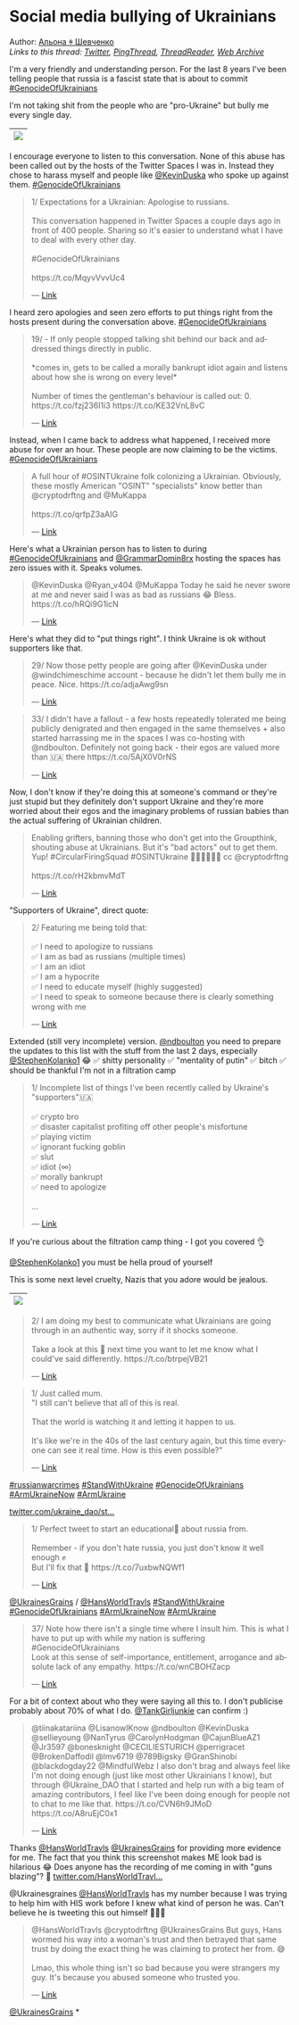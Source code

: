 # Social media bullying of Ukrainians

Author: [Альона ꑭ Шевченко](https://twitter.com/cryptodrftng)  
*Links to this thread: [Twitter](https://twitter.com/cryptodrftng/status/1534687314995191810), [PingThread](https://pingthread.com/thread/1534687314995191810), [ThreadReader](https://threadreaderapp.com/thread/1534687314995191810.html), [Web Archive](https://web.archive.org/web/*/https://twitter.com/cryptodrftng/status/1534687314995191810)*

I'm a very friendly and understanding person. For the last 8 years I've been telling people that russia is a fascist state that is about to commit [#GenocideOfUkrainians](https://twitter.com/hashtag/GenocideOfUkrainians) 

I'm not taking shit from the people who are "pro-Ukraine" but bully me every single day.

| [![](/media/1534717078619533314/3_1534687311555874818.jpg)](/media/1534717078619533314/3_1534687311555874818.jpg) |
| :-: |

I encourage everyone to listen to this conversation. None of this abuse has been called out by the hosts of the Twitter Spaces I was in. Instead they chose to harass myself and people like [@KevinDuska](https://twitter.com/KevinDuska) who spoke up against them. [#GenocideOfUkrainians](https://twitter.com/hashtag/GenocideOfUkrainians)

<blockquote class="twitter-tweet">
    <p lang="en" dir="ltr">
    1/ Expectations for a Ukrainian: Apologise to russians.<br />
    <br />
    This conversation happened in Twitter Spaces a couple days ago in front of 400 people. Sharing so it&#39;s easier to understand what I have to deal with every other day. <br />
    <br />
     #GenocideOfUkrainians <br />
    <br />
    https://t.co/MqyvVvvUc4<br />
    </p>
    &mdash; <a href="https://twitter.com/cryptodrftng/status/1532178165505871872">Link</a>
</blockquote>

I heard zero apologies and seen zero efforts to put things right from the hosts present during the conversation above. [#GenocideOfUkrainians](https://twitter.com/hashtag/GenocideOfUkrainians)

<blockquote class="twitter-tweet">
    <p lang="en" dir="ltr">
    19/ - If only people stopped talking shit behind our back and addressed things directly in public.<br />
    <br />
    *comes in, gets to be called a morally bankrupt idiot again and listens about how she is wrong on every level*<br />
    <br />
    Number of times the gentleman&#39;s behaviour is called out: 0. https://t.co/fzj236I1i3 https://t.co/KE32VnL8vC<br />
    </p>
    &mdash; <a href="https://twitter.com/cryptodrftng/status/1532564454868664322">Link</a>
</blockquote>

Instead, when I came back to address what happened, I received more abuse for over an hour. These people are now claiming to be the victims. [#GenocideOfUkrainians](https://twitter.com/hashtag/GenocideOfUkrainians)

<blockquote class="twitter-tweet">
    <p lang="en" dir="ltr">
    A full hour of #OSINTUkraine folk colonizing a Ukrainian. Obviously, these mostly American &#34;OSINT&#34; &#34;specialists&#34; know better than @cryptodrftng and @MuKappa <br />
    <br />
    https://t.co/qrfpZ3aAIG<br />
    </p>
    &mdash; <a href="https://twitter.com/KevinDuska/status/1532558153417728007">Link</a>
</blockquote>

Here's what a Ukrainian person has to listen to during [#GenocideOfUkrainians](https://twitter.com/hashtag/GenocideOfUkrainians) and [@GrammarDomin8rx](https://twitter.com/GrammarDomin8rx) hosting the spaces has zero issues with it. Speaks volumes.

<blockquote class="twitter-tweet">
    <p lang="en" dir="ltr">
    @KevinDuska @Ryan_v404 @MuKappa Today he said he never swore at me and never said I was as bad as russians 😂 Bless. https://t.co/hRQi9G1icN<br />
    </p>
    &mdash; <a href="https://twitter.com/cryptodrftng/status/1532567327346200580">Link</a>
</blockquote>

Here's what they did to "put things right". I think Ukraine is ok without supporters like that.

<blockquote class="twitter-tweet">
    <p lang="en" dir="ltr">
    29/ Now those petty people are going after @KevinDuska under @windchimeschime account - because he didn&#39;t let them bully me in peace. Nice. https://t.co/adjaAwg9sn<br />
    </p>
    &mdash; <a href="https://twitter.com/cryptodrftng/status/1534390940252643329">Link</a>
</blockquote>

<blockquote class="twitter-tweet">
    <p lang="en" dir="ltr">
    33/ I didn&#39;t have a fallout - a few hosts repeatedly tolerated me being publicly denigrated and then engaged in the same themselves &#43; also started harrassing me in the spaces I was co-hosting with @ndboulton. Definitely not going back - their egos are valued more than 🇺🇦 there https://t.co/5AjX0V0rNS<br />
    </p>
    &mdash; <a href="https://twitter.com/cryptodrftng/status/1534502118463311872">Link</a>
</blockquote>

Now, I don't know if they're doing this at someone's command or they're just stupid but they definitely don't support Ukraine and they're more worried about their egos and the imaginary problems of russian babies than the actual suffering of Ukrainian children.

<blockquote class="twitter-tweet">
    <p lang="en" dir="ltr">
    Enabling grifters, banning those who don&#39;t get into the Groupthink, shouting abuse at Ukrainians. But it&#39;s &#34;bad actors&#34; out to get them. Yup!  #CircularFiringSquad #OSINTUkraine 🤣🤣🤣🤣🤣🤣 cc @cryptodrftng <br />
    <br />
    https://t.co/rH2kbmvMdT<br />
    </p>
    &mdash; <a href="https://twitter.com/KevinDuska/status/1534676006295982080">Link</a>
</blockquote>

"Supporters of Ukraine", direct quote:

<blockquote class="twitter-tweet">
    <p lang="en" dir="ltr">
    2/ Featuring me being told that:<br />
    <br />
    ✅ I need to apologize to russians<br />
    ✅ I am as bad as russians (multiple times)<br />
    ✅ I am an idiot<br />
    ✅ I am a hypocrite<br />
    ✅ I need to educate myself (highly suggested) <br />
    ✅ I need to speak to someone because there is clearly something wrong with me<br />
    </p>
    &mdash; <a href="https://twitter.com/cryptodrftng/status/1532178167737241607">Link</a>
</blockquote>

Extended (still very incomplete) version. [@ndboulton](https://twitter.com/ndboulton) you need to prepare the updates to this list with the stuff from the last 2 days, especially [@StephenKolanko1](https://twitter.com/StephenKolanko1) 😂 
✅ shitty personality
✅ "mentality of putin"
✅ bitch 
✅ should be thankful I'm not in a filtration camp

<blockquote class="twitter-tweet">
    <p lang="en" dir="ltr">
    1/ Incomplete list of things I&#39;ve been recently called by Ukraine&#39;s &#34;supporters&#34;🇺🇦<br />
    <br />
    ✅ crypto bro<br />
    ✅ disaster capitalist profiting off other people&#39;s misfortune <br />
    ✅ playing victim<br />
    ✅ ignorant fucking goblin<br />
    ✅ slut<br />
    ✅ idiot (∞)<br />
    ✅ morally bankrupt <br />
    ✅ need to apologize <br />
    <br />
    ...<br />
    </p>
    &mdash; <a href="https://twitter.com/cryptodrftng/status/1533161988892901377">Link</a>
</blockquote>

If you're curious about the filtration camp thing - I got you covered 👌

[@StephenKolanko1](https://twitter.com/StephenKolanko1) you must be hella proud of yourself 

This is some next level cruelty, Nazis that you adore would be jealous.

| [![](/media/1534717078619533314/3_1534692786343235585.jpg)](/media/1534717078619533314/3_1534692786343235585.jpg) |
| :-: |

<blockquote class="twitter-tweet">
    <p lang="en" dir="ltr">
    2/ I am doing my best to communicate what Ukrainians are going through in an authentic way, sorry if it shocks someone. <br />
    <br />
    Take a look at this 🧵 next time you want to let me know what I could&#39;ve said differently. https://t.co/btrpejVB21<br />
    </p>
    &mdash; <a href="https://twitter.com/cryptodrftng/status/1531406840235425793">Link</a>
</blockquote>

<blockquote class="twitter-tweet">
    <p lang="en" dir="ltr">
    1/ Just called mum. <br />
    &#34;I still can&#39;t believe that all of this is real. <br />
    <br />
    That the world is watching it and letting it happen to us. <br />
    <br />
    It&#39;s like we&#39;re in the 40s of the last century again, but this time everyone can see it real time. How is this even possible?&#34;<br />
    </p>
    &mdash; <a href="https://twitter.com/cryptodrftng/status/1529181234991190018">Link</a>
</blockquote>

[#russianwarcrimes](https://twitter.com/hashtag/russianwarcrimes) [#StandWithUkraine](https://twitter.com/hashtag/StandWithUkraine) [#GenocideOfUkrainians](https://twitter.com/hashtag/GenocideOfUkrainians) [#ArmUkraineNow](https://twitter.com/hashtag/ArmUkraineNow) [#ArmUkraine](https://twitter.com/hashtag/ArmUkraine)

[twitter.com/ukraine_dao/st…](https://twitter.com/ukraine_dao/statu)

<blockquote class="twitter-tweet">
    <p lang="en" dir="ltr">
    1/ Perfect tweet to start an educational🧵 about russia from. <br />
    <br />
    Remember - if you don&#39;t hate russia, you just don&#39;t know it well enough ✊ <br />
    But I&#39;ll fix that 💃 https://t.co/7uxbwNQWf1<br />
    </p>
    &mdash; <a href="https://twitter.com/cryptodrftng/status/1531480089963151366">Link</a>
</blockquote>

[@UkrainesGrains](https://twitter.com/UkrainesGrains) / [@HansWorldTravls](https://twitter.com/HansWorldTravls) [#StandWithUkraine](https://twitter.com/hashtag/StandWithUkraine) [#GenocideOfUkrainians](https://twitter.com/hashtag/GenocideOfUkrainians) [#ArmUkraineNow](https://twitter.com/hashtag/ArmUkraineNow) [#ArmUkraine](https://twitter.com/hashtag/ArmUkraine)

<blockquote class="twitter-tweet">
    <p lang="en" dir="ltr">
    37/ Note how there isn&#39;t a single time where I insult him. This is what I have to put up with while my nation is suffering #GenocideOfUkrainians <br />
    Look at this sense of self-importance, entitlement, arrogance and absolute lack of any empathy. https://t.co/wnCBOHZacp<br />
    </p>
    &mdash; <a href="https://twitter.com/cryptodrftng/status/1534683135987818496">Link</a>
</blockquote>

For a bit of context about who they were saying all this to. I don't publicise probably about 70% of what I do. [@TankGirljunkie](https://twitter.com/TankGirljunkie) can confirm :)

<blockquote class="twitter-tweet">
    <p lang="en" dir="ltr">
    @tiinakatariina @LisanowIKnow @ndboulton @KevinDuska @sellieyoung @NanTyrus @CarolynHodgman @CajunBlueAZ1 @Jr3597 @bonesknight @CECILIESTURICH @perrigracet @BrokenDaffodil @lmv6719 @789Bigsky @GranShinobi @blackdogday22 @MindfulWebz I also don&#39;t brag and always feel like I&#39;m not doing enough (just like most other Ukrainians I know), but through @Ukraine_DAO that I started and help run with a big team of amazing contributors, I feel like I&#39;ve been doing enough for people not to chat to me like that. https://t.co/CVN6h9JMoD https://t.co/A8ruEjC0x1<br />
    </p>
    &mdash; <a href="https://twitter.com/cryptodrftng/status/1533077324362653696">Link</a>
</blockquote>

Thanks [@HansWorldTravls](https://twitter.com/HansWorldTravls) [@UkrainesGrains](https://twitter.com/UkrainesGrains) for providing more evidence for me. The fact that you think this screenshot makes ME look bad is hilarious 😂 Does anyone has the recording of me coming in with "guns blazing"? 🤣 [twitter.com/HansWorldTravl…](https://twitter.com/HansWorldTravls/status/1534698342529236993)

@Ukrainesgraines [@HansWorldTravls](https://twitter.com/HansWorldTravls) has my number because I was trying to help him with HIS work before I knew what kind of person he was. Can't believe he is tweeting this out himself 🤣🤣🤣

<blockquote class="twitter-tweet">
    <p lang="en" dir="ltr">
    @HansWorldTravls @cryptodrftng @UkrainesGrains But guys, Hans wormed his way into a woman&#39;s trust and then betrayed that same trust by doing the exact thing he was claiming to protect her from. 😅<br />
    <br />
    Lmao, this whole thing isn&#39;t so bad because you were strangers my guy. It&#39;s because you abused someone who trusted you.<br />
    </p>
    &mdash; <a href="https://twitter.com/Ryan_v404/status/1534714911951147008">Link</a>
</blockquote>

[@UkrainesGrains](https://twitter.com/UkrainesGrains) *
